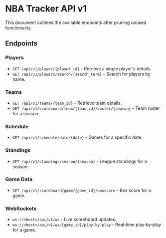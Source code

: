 # NBA Tracker API v1

This document outlines the available endpoints after pruning unused functionality.

## Endpoints

### Players

- `GET /api/v1/player/{player_id}` - Retrieve a single player's details.
- `GET /api/v1/players/search/{search_term}` - Search for players by name.

### Teams

- `GET /api/v1/teams/{team_id}` - Retrieve team details.
- `GET /api/v1/scoreboard/team/{team_id}/roster/{season}` - Team roster for a season.

### Schedule

- `GET /api/v1/schedule/date/{date}` - Games for a specific date.

### Standings

- `GET /api/v1/standings/season/{season}` - League standings for a season.

### Game Data

- `GET /api/v1/scoreboard/game/{game_id}/boxscore` - Box score for a game.

### WebSockets

- `ws://<host>/api/v1/ws` - Live scoreboard updates.
- `ws://<host>/api/v1/ws/{game_id}/play-by-play` - Real‑time play‑by‑play for a game.
